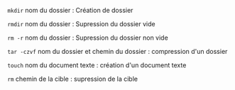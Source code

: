 `mkdir` nom du dossier : Création de dossier

`rmdir` nom du dossier : Supression du dossier vide

`rm -r` nom du dossier : Supression du dossier non vide

`tar -czvf` nom du dossier et chemin du dossier : compression d'un dossier

`touch` nom du document texte : création d'un document texte

`rm` chemin de la cible : supression de la cible

